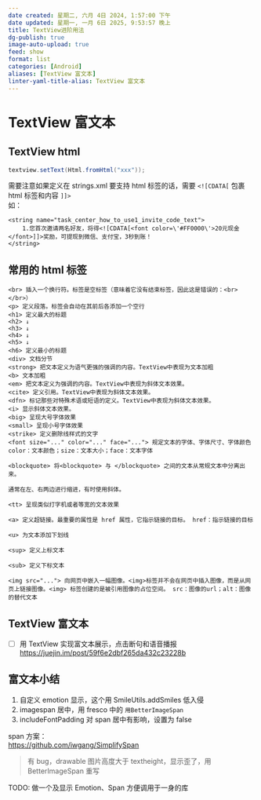```yaml
---
date created: 星期二, 六月 4日 2024, 1:57:00 下午
date updated: 星期一, 一月 6日 2025, 9:53:57 晚上
title: TextView进阶用法
dg-publish: true
image-auto-upload: true
feed: show
format: list
categories: [Android]
aliases: [TextView 富文本]
linter-yaml-title-alias: TextView 富文本
---
```


# TextView 富文本

## TextView html

```java
textview.setText(Html.fromHtml("xxx"));
```

需要注意如果定义在 strings.xml 要支持 html 标签的话，需要 `<![CDATA[` 包裹 html 标签和内容 `]]>`<br />如：

```
<string name="task_center_how_to_use1_invite_code_text">
    1.您首次邀请两名好友，将得<![CDATA[<font color=\'#FF0000\'>20元现金</font>]]>奖励，可提现到微信、支付宝，3秒到账！
</string>
```

## 常用的 html 标签

```
<br> 插入一个换行符。标签是空标签（意味着它没有结束标签，因此这是错误的：<br></br>）    
<p> 定义段落。标签会自动在其前后各添加一个空行    
<h1> 定义最大的标题
<h2> ↓
<h3> ↓
<h4> ↓
<h5> ↓
<h6> 定义最小的标题
<div> 文档分节    
<strong> 把文本定义为语气更强的强调的内容。TextView中表现为文本加粗   
<b> 文本加粗    
<em> 把文本定义为强调的内容。TextView中表现为斜体文本效果。 
<cite> 定义引用。TextView中表现为斜体文本效果。    
<dfn> 标记那些对特殊术语或短语的定义。TextView中表现为斜体文本效果。 
<i> 显示斜体文本效果。   
<big> 呈现大号字体效果    
<small> 呈现小号字体效果    
<strike> 定义删除线样式的文字
<font size="..." color="..." face="..."> 规定文本的字体、字体尺寸、字体颜色 color：文本颜色；size：文本大小；face：文本字体

<blockquote> 将<blockquote> 与 </blockquote> 之间的文本从常规文本中分离出来。

通常在左、右两边进行缩进，有时使用斜体。    

<tt> 呈现类似打字机或者等宽的文本效果    

<a> 定义超链接。最重要的属性是 href 属性，它指示链接的目标。 href：指示链接的目标

<u> 为文本添加下划线    

<sup> 定义上标文本  

<sub> 定义下标文本  

<img src="..."> 向网页中嵌入一幅图像。<img>标签并不会在网页中插入图像，而是从网页上链接图像。<img> 标签创建的是被引用图像的占位空间。 src：图像的url；alt：图像的替代文本
```

## TextView 富文本

- [ ] 用 TextView 实现富文本展示，点击断句和语音播报 <https://juejin.im/post/59f6e2dbf265da432c23228b>

## 富文本小结

1. 自定义 emotion 显示，这个用 SmileUtils.addSmiles 低入侵
2. imagespan 居中，用 fresco 中的 `用BetterImageSpan`
3. includeFontPadding 对 span 居中有影响，设置为 false

span 方案：<br /><https://github.com/iwgang/SimplifySpan>

> 有 bug，drawable 图片高度大于 textheight，显示歪了，用 BetterImageSpan 重写

TODO: 做一个及显示 Emotion、Span 方便调用于一身的库

